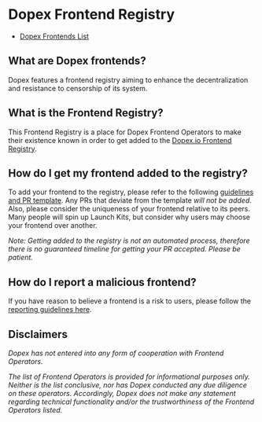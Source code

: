 # Dopex Frontend Registry

- [Dopex Frontends List](LIST.md)

## What are Dopex frontends?

Dopex features a frontend registry aiming to enhance the decentralization and resistance to censorship of its system.

## What is the Frontend Registry?

This Frontend Registry is a place for Dopex Frontend Operators to make their existence known in order to get added to the [Dopex.io Frontend Registry](https://dopex.io/frontends).

## How do I get my frontend added to the registry?

To add your frontend to the registry, please refer to the following [guidelines and PR template](REGISTRY-GUIDELINES.md). Any PRs that deviate from the template _will not be added_. Also, please consider the uniqueness of your frontend relative to its peers. Many people will spin up Launch Kits, but consider why users may choose your frontend over another.

_Note: Getting added to the registry is not an automated process, therefore there is no guaranteed timeline for getting your PR accepted. Please be patient._

## How do I report a malicious frontend?

If you have reason to believe a frontend is a risk to users, please follow the [reporting guidelines here](REPORT-FRONTEND.md).

## Disclaimers

_Dopex has not entered into any form of cooperation with Frontend Operators._

_The list of Frontend Operators is provided for informational purposes only. Neither is the list conclusive, nor has Dopex conducted any due diligence on these operators._ _Accordingly, Dopex does not make any statement regarding technical functionality and/or the trustworthiness of the Frontend Operators listed._
